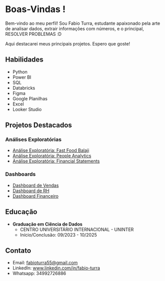 # Boas-Vindas !

Bem-vindo ao meu perfil! Sou Fabio Turra, estudante apaixonado pela arte de analisar dados, extrair informações com números, e o principal, RESOLVER PROBLEMAS :D

Aqui destacarei meus principais projetos. Espero que goste!

## Habilidades

  - Python
  - Power BI
  - SQL
  - Databricks
  - Figma
  - Google Planilhas
  - Excel
  - Looker Studio
  
## Projetos Destacados

  ### Análises Exploratórias
   - [Análise Exploratória: Fast Food Balaji](https://databricks-prod-cloudfront.cloud.databricks.com/public/4027ec902e239c93eaaa8714f173bcfc/41058796997588/2717551927225190/2997851627585052/latest.html)
   - [Análise Exploratória: People Analytics](https://databricks-prod-cloudfront.cloud.databricks.com/public/4027ec902e239c93eaaa8714f173bcfc/41058796997588/4322163361888454/2997851627585052/latest.html)
   - [Análise Exploratória: Financial Statements](https://databricks-prod-cloudfront.cloud.databricks.com/public/4027ec902e239c93eaaa8714f173bcfc/41058796997588/4475476620039375/2997851627585052/latest.html)

  ### Dashboards
   - [Dashboard de Vendas](https://app.powerbi.com/view?r=eyJrIjoiYmUzMTIyZWYtODk5Yi00ZjEwLTkyOWMtOTE2NmNlNTY0NmUwIiwidCI6IjI5ODU4OGViLWVkMTEtNGYwZS05MmU1LWI5ZjlmMmE2NTEzMiJ9)
   - [Dashboard de RH](https://app.powerbi.com/view?r=eyJrIjoiZWU1NzBlOTktZTdlNS00YzhjLWFhNjItYmU4YWUyNWUzMTdkIiwidCI6IjI5ODU4OGViLWVkMTEtNGYwZS05MmU1LWI5ZjlmMmE2NTEzMiJ9)
   - [Dashboard Financeiro](https://app.powerbi.com/view?r=eyJrIjoiZmNjZDRiZmUtZTViZC00M2I1LThlMTQtZDYyNzM5ZGI4MTg4IiwidCI6IjI5ODU4OGViLWVkMTEtNGYwZS05MmU1LWI5ZjlmMmE2NTEzMiJ9)

## Educação

- **Graduação em Ciência de Dados**
  - CENTRO UNIVERSITÁRIO INTERNACIONAL - UNINTER
  - Início/Conclusão: 09/2023 - 10/2025

## Contato

- Email: fabioturra55@gmail.com
- LinkedIn: www.linkedin.com/in/fabio-turra
- Whatsapp: 34992726886
